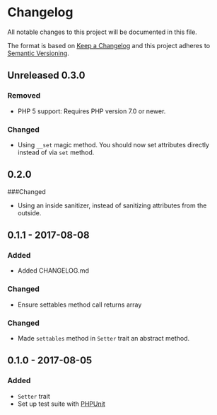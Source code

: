# Changelog
All notable changes to this project will be documented in this file.

The format is based on [Keep a Changelog](http://keepachangelog.com/en/1.0.0/)
and this project adheres to [Semantic Versioning](http://semver.org/spec/v2.0.0.html).

## Unreleased 0.3.0
### Removed
- PHP 5 support: Requires PHP version 7.0 or newer.

### Changed
- Using `__set` magic method. You should now set attributes directly instead of via `set` method.

## 0.2.0
###Changed
- Using an inside sanitizer, instead of sanitizing attributes from the outside.

## 0.1.1 - 2017-08-08
### Added
- Added CHANGELOG.md

### Changed
- Ensure settables method call returns array

### Changed
- Made `settables` method in `Setter` trait an abstract method.

## 0.1.0 - 2017-08-05
### Added
- `Setter` trait
- Set up test suite with [PHPUnit](https://phpunit.de)
